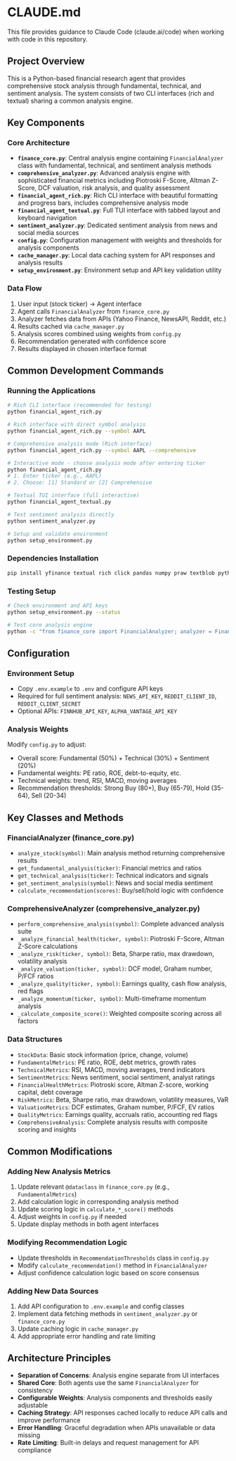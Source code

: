 # CLAUDE.md

This file provides guidance to Claude Code (claude.ai/code) when working with code in this repository.

## Project Overview

This is a Python-based financial research agent that provides comprehensive stock analysis through fundamental, technical, and sentiment analysis. The system consists of two CLI interfaces (rich and textual) sharing a common analysis engine.

## Key Components

### Core Architecture
- **`finance_core.py`**: Central analysis engine containing `FinancialAnalyzer` class with fundamental, technical, and sentiment analysis methods
- **`comprehensive_analyzer.py`**: Advanced analysis engine with sophisticated financial metrics including Piotroski F-Score, Altman Z-Score, DCF valuation, risk analysis, and quality assessment
- **`financial_agent_rich.py`**: Rich CLI interface with beautiful formatting and progress bars, includes comprehensive analysis mode
- **`financial_agent_textual.py`**: Full TUI interface with tabbed layout and keyboard navigation
- **`sentiment_analyzer.py`**: Dedicated sentiment analysis from news and social media sources
- **`config.py`**: Configuration management with weights and thresholds for analysis components
- **`cache_manager.py`**: Local data caching system for API responses and analysis results
- **`setup_environment.py`**: Environment setup and API key validation utility

### Data Flow
1. User input (stock ticker) → Agent interface
2. Agent calls `FinancialAnalyzer` from `finance_core.py`
3. Analyzer fetches data from APIs (Yahoo Finance, NewsAPI, Reddit, etc.)
4. Results cached via `cache_manager.py`
5. Analysis scores combined using weights from `config.py`
6. Recommendation generated with confidence score
7. Results displayed in chosen interface format

## Common Development Commands

### Running the Applications
```bash
# Rich CLI interface (recommended for testing)
python financial_agent_rich.py

# Rich interface with direct symbol analysis
python financial_agent_rich.py --symbol AAPL

# Comprehensive analysis mode (Rich interface)
python financial_agent_rich.py --symbol AAPL --comprehensive

# Interactive mode - choose analysis mode after entering ticker
python financial_agent_rich.py
# 1. Enter ticker (e.g., AAPL)
# 2. Choose: [1] Standard or [2] Comprehensive

# Textual TUI interface (full interactive)
python financial_agent_textual.py

# Test sentiment analysis directly
python sentiment_analyzer.py

# Setup and validate environment
python setup_environment.py
```

### Dependencies Installation
```bash
pip install yfinance textual rich click pandas numpy praw textblob python-dotenv
```

### Testing Setup
```bash
# Check environment and API keys
python setup_environment.py --status

# Test core analysis engine
python -c "from finance_core import FinancialAnalyzer; analyzer = FinancialAnalyzer(); print(analyzer.analyze_stock('AAPL'))"
```

## Configuration

### Environment Setup
- Copy `.env.example` to `.env` and configure API keys
- Required for full sentiment analysis: `NEWS_API_KEY`, `REDDIT_CLIENT_ID`, `REDDIT_CLIENT_SECRET`
- Optional APIs: `FINNHUB_API_KEY`, `ALPHA_VANTAGE_API_KEY`

### Analysis Weights
Modify `config.py` to adjust:
- Overall score: Fundamental (50%) + Technical (30%) + Sentiment (20%)
- Fundamental weights: PE ratio, ROE, debt-to-equity, etc.
- Technical weights: trend, RSI, MACD, moving averages
- Recommendation thresholds: Strong Buy (80+), Buy (65-79), Hold (35-64), Sell (20-34)

## Key Classes and Methods

### FinancialAnalyzer (finance_core.py)
- `analyze_stock(symbol)`: Main analysis method returning comprehensive results
- `get_fundamental_analysis(ticker)`: Financial metrics and ratios
- `get_technical_analysis(ticker)`: Technical indicators and signals
- `get_sentiment_analysis(symbol)`: News and social media sentiment
- `calculate_recommendation(scores)`: Buy/sell/hold logic with confidence

### ComprehensiveAnalyzer (comprehensive_analyzer.py)
- `perform_comprehensive_analysis(symbol)`: Complete advanced analysis suite
- `_analyze_financial_health(ticker, symbol)`: Piotroski F-Score, Altman Z-Score calculations
- `_analyze_risk(ticker, symbol)`: Beta, Sharpe ratio, max drawdown, volatility analysis
- `_analyze_valuation(ticker, symbol)`: DCF model, Graham number, P/FCF ratios
- `_analyze_quality(ticker, symbol)`: Earnings quality, cash flow analysis, red flags
- `_analyze_momentum(ticker, symbol)`: Multi-timeframe momentum analysis
- `_calculate_composite_score()`: Weighted composite scoring across all factors

### Data Structures
- `StockData`: Basic stock information (price, change, volume)
- `FundamentalMetrics`: PE ratio, ROE, debt metrics, growth rates
- `TechnicalMetrics`: RSI, MACD, moving averages, trend indicators
- `SentimentMetrics`: News sentiment, social sentiment, analyst ratings
- `FinancialHealthMetrics`: Piotroski score, Altman Z-score, working capital, debt coverage
- `RiskMetrics`: Beta, Sharpe ratio, max drawdown, volatility measures, VaR
- `ValuationMetrics`: DCF estimates, Graham number, P/FCF, EV ratios
- `QualityMetrics`: Earnings quality, accruals ratio, accounting red flags
- `ComprehensiveAnalysis`: Complete analysis results with composite scoring and insights

## Common Modifications

### Adding New Analysis Metrics
1. Update relevant `@dataclass` in `finance_core.py` (e.g., `FundamentalMetrics`)
2. Add calculation logic in corresponding analysis method
3. Update scoring logic in `calculate_*_score()` methods
4. Adjust weights in `config.py` if needed
5. Update display methods in both agent interfaces

### Modifying Recommendation Logic
- Update thresholds in `RecommendationThresholds` class in `config.py`
- Modify `calculate_recommendation()` method in `FinancialAnalyzer`
- Adjust confidence calculation logic based on score consensus

### Adding New Data Sources
1. Add API configuration to `.env.example` and config classes
2. Implement data fetching methods in `sentiment_analyzer.py` or `finance_core.py`
3. Update caching logic in `cache_manager.py`
4. Add appropriate error handling and rate limiting

## Architecture Principles

- **Separation of Concerns**: Analysis engine separate from UI interfaces
- **Shared Core**: Both agents use the same `FinancialAnalyzer` for consistency
- **Configurable Weights**: Analysis components and thresholds easily adjustable
- **Caching Strategy**: API responses cached locally to reduce API calls and improve performance
- **Error Handling**: Graceful degradation when APIs unavailable or data missing
- **Rate Limiting**: Built-in delays and request management for API compliance